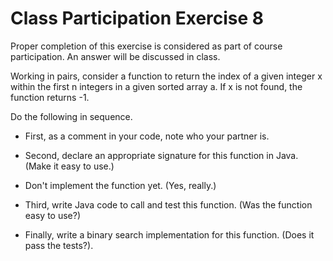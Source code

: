 # Class Participation Exercise 8

Proper completion of this exercise is considered as part of course participation. An answer will be discussed in class.

Working in pairs, consider a function to return the index of a given integer x within the first n integers in a given sorted array a. If x is not found, the function returns -1.

Do the following in sequence.

- First, as a comment in your code, note who your partner is.

- Second, declare an appropriate signature for this function in Java. (Make it easy to use.)

- Don't implement the function yet. (Yes, really.)

- Third, write Java code to call and test this function. (Was the function easy to use?)

- Finally, write a binary search implementation for this function. (Does it pass the tests?).
